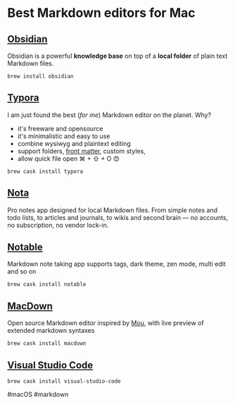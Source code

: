 # Best Markdown editors for Mac

## [Obsidian](https://obsidian.md/)
Obsidian is a powerful **knowledge base** on top of a **local folder** of plain text Markdown files.

```shell
brew install obsidian
```

## [Typora](https://typora.io/)
I am just found the best (*for me*) Markdown editor on the planet. Why?

- it's freeware and opensource
- it's minimalistic and easy to use
- combine wysiwyg and plaintext editing
- support folders, [front matter](https://jekyllrb.com/docs/front-matter/), custom styles, 
- allow quick file open ⌘ + ⇧ + O 😍

```shell
brew cask install typora
```

## [Nota](https://nota.md/)
Pro notes app designed for local Markdown files. From simple notes and todo lists, to articles and journals, to wikis and second brain — no accounts, no subscription, no vendor lock-in.

## [Notable](https://notable.app/)
Markdown note taking app supports tags, dark theme, zen mode, multi edit and so on
```shell
brew cask install notable
```

## [MacDown](https://macdown.uranusjr.com/)
Open source Markdown editor inspired by [Mou](http://25.io/mou/), with live preview of extended markdown syntaxes

```shell
brew cask install macdown
```

## [Visual Studio Code](https://code.visualstudio.com/docs/languages/markdown)
```shell
brew cask install visual-studio-code
```

#macOS #markdown